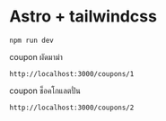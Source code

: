 # Astro + tailwindcss

```
npm run dev
```
coupon ผัดมาม่า
```
http://localhost:3000/coupons/1
```

coupon ช็อคโกแลตปั่น
```
http://localhost:3000/coupons/2
```
